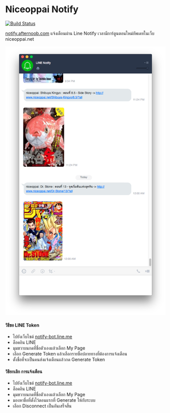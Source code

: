 # Niceoppai Notify

[![Build Status](https://travis-ci.org/zier/niceoppai_notify.svg?branch=master)](https://travis-ci.org/zier/niceoppai_notify)

[notify.afternoob.com](https://notify.afternoob.com) แจ้งเตือนผ่าน Line Notify เวลามีการ์ตูนตอนใหม่อัพเดทในเว็บ niceoppai.net

![alt text](https://github.com/zier/niceoppai_notify/blob/master/screenshot/picture.png?raw=true "Screenshot")

#### วิธีขอ LINE Token
- ไปยังเว็บไซต์ [notify-bot.line.me](https://notify-bot.line.me/th/)
- ล็อคอิน LINE
- มุมขวาบนกดที่ชื่อตัวเองแล้วเลือก My Page
- เลือก Generate Token แล้วเลือกรายชื่อปลายทางที่ต้องการแจ้งเตือน
- ตั้งชื่อที่จะเป็นคนส่งแจ้งเตือนแล้วกด Generate Token

#### วิธียกเลิก การแจ้งเตือน
- ไปยังเว็บไซต์ [notify-bot.line.me](https://notify-bot.line.me/th/)
- ล็อคอิน LINE
- มุมขวาบนกดที่ชื่อตัวเองแล้วเลือก My Page
- มองหาชื่อที่ตั้งไว้ตอนแรกที่ Generate ให้กับระบบ
- เลือก Disconnect เป็นอันเสร็จสิ้น
